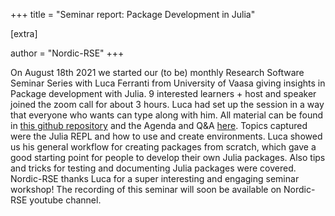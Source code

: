 +++
title = "Seminar report: Package Development in Julia"

[extra]

author = "Nordic-RSE" 
+++

On August 18th 2021 we started our (to be) monthly Research Software Seminar Series with Luca Ferranti from University of Vaasa giving insights in Package development with Julia.
9 interested learners + host and speaker joined the zoom call for about 3 hours. Luca had set up the session in a way that everyone who wants can type along with him. All material can be found in [this github repository](https://github.com/lucaferranti/juliaPackageDevelopment/) and the Agenda and Q&A [here](https://hackmd.io/@nordic-rse/package-development-julia).
Topics captured were the Julia REPL and how to use and create environments. Luca showed us his general workflow for creating packages from scratch, which gave a good starting point for people to develop their own Julia packages.
Also tips and tricks for testing and documenting Julia packages were covered.
Nordic-RSE thanks Luca for a super interesting and engaging seminar workshop!
The recording of this seminar will soon be available on Nordic-RSE youtube channel.
